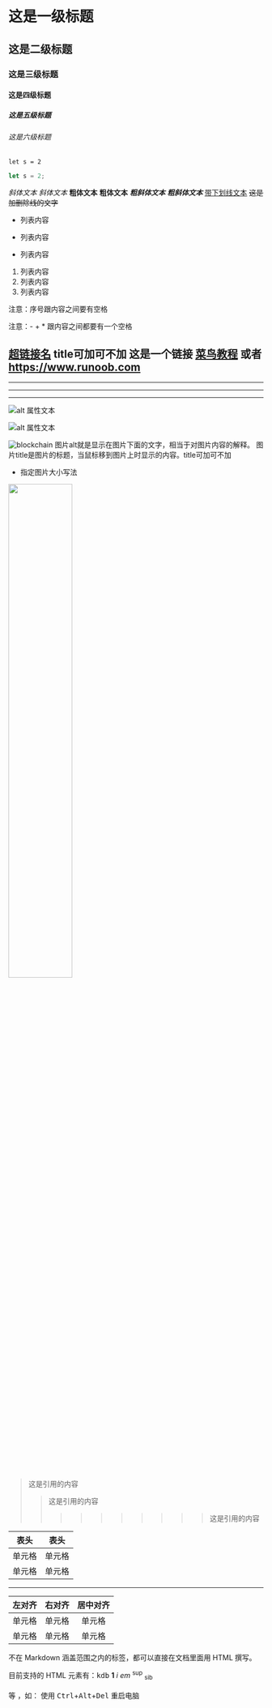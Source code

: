 # 这是一级标题
## 这是二级标题
### 这是三级标题
#### 这是四级标题
##### 这是五级标题
###### 这是六级标题

`let s = 2`
```js
let s = 2;
```

*斜体文本*
_斜体文本_
**粗体文本**
__粗体文本__
***粗斜体文本***
___粗斜体文本___
<u>带下划线文本</u>
~~这是加删除线的文字~~


- 列表内容
+ 列表内容
* 列表内容

1. 列表内容
2. 列表内容
3. 列表内容

注意：序号跟内容之间要有空格

注意：- + * 跟内容之间都要有一个空格

[超链接名](超链接地址 "超链接title")
title可加可不加
这是一个链接 [菜鸟教程](https://www.runoob.com)
或者
<https://www.runoob.com>
---
----
***
*****
![alt 属性文本](图片地址)

![alt 属性文本](图片地址 "可选标题")

![blockchain](https://ss0.bdstatic.com/70cFvHSh_Q1YnxGkpoWK1HF6hhy/it/u=702257389,1274025419&fm=27&gp=0.jpg "区块链")
图片alt就是显示在图片下面的文字，相当于对图片内容的解释。
图片title是图片的标题，当鼠标移到图片上时显示的内容。title可加可不加

* 指定图片大小写法
<img src="http://static.runoob.com/images/runoob-logo.png" width="50%">

>这是引用的内容
>>这是引用的内容
>>>>>>>>>>这是引用的内容
    
|  表头   | 表头  |
|  ----  | ----  |
| 单元格  | 单元格 |
| 单元格  | 单元格 |

----
| 左对齐 | 右对齐 | 居中对齐 |
| :-----| ----: | :----: |
| 单元格 | 单元格 | 单元格 |
| 单元格 | 单元格 | 单元格 |

不在 Markdown 涵盖范围之内的标签，都可以直接在文档里面用 HTML 撰写。

目前支持的 HTML 元素有：<kbd>kdb</kbd>
<b>1</b>
<i>i</i> 
<em>em</em> <sup>sup</sup> <sub>sib</sub> <br></br>等 ，如：
使用 <kbd>Ctrl</kbd>+<kbd>Alt</kbd>+<kbd>Del</kbd> 重启电脑




